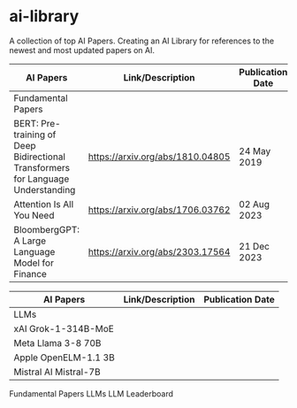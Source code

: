 # ai-library
A collection of top AI Papers. Creating an AI Library for references to the newest and most updated papers on AI.

|AI Papers| Link/Description |Publication Date|
| ------- | ----------- | --------------------|
|Fundamental Papers|
|BERT: Pre-training of Deep Bidirectional Transformers for Language Understanding| https://arxiv.org/abs/1810.04805 | 24 May 2019|
|Attention Is All You Need| https://arxiv.org/abs/1706.03762| 02 Aug 2023|
|BloombergGPT: A Large Language Model for Finance| https://arxiv.org/abs/2303.17564 | 21 Dec 2023|

|AI Papers| Link/Description |Publication Date|
| ------- | ----------- | --------------------|
|LLMs|
|xAI Grok-1-314B-MoE|
|Meta Llama 3-8 70B|
|Apple OpenELM-1.1 3B|
|Mistral AI Mistral-7B|

Fundamental Papers
LLMs
LLM Leaderboard
